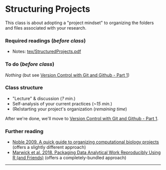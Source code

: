 # Structuring Projects

This class is about adopting a "project mindset" to organizing the folders and files associated with your research.

### Required readings (_before class_)
- Notes: [tex/StructuredProjects.pdf](tex/StructuredProjects.pdf)

### To do (_before class_)
_Nothing_ (but see [Version Control with Git and Github - Part 1](../VersionControl_Git_part_1/README.md))

### Class structure
- "Lecture" & discussion (_? min._)
- Self-analysis of your current practices (_~15 min._)
- (Re)starting your project's organization (_remaining time_)

After we're done, we'll move to [Version Control with Git and Github - Part 1](../VersionControl_Git_part_1/README.md).

### Further reading
- [Noble 2009. A quick guide to organizing computational biology projects](../../readings/pdfs/Noble2009.pdf) (offers a slightly different approach)
- [Marwick et al. 2018. Packaging Data Analytical Work Reproducibly Using R (and Friends)](../../readings/pdfs/Marwick2018.pdf) (offers a completely-bundled approach)

***
